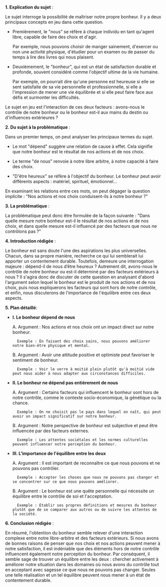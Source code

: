 **1. Explication du sujet** :

Le sujet interroge la possibilité de maîtriser notre propre bonheur. Il y a deux principaux concepts en jeu dans cette question.

- Premièrement, le "nous" se réfère à chaque individu en tant qu'agent libre, capable de faire des choix et d'agir.

    Par exemple, nous pouvons choisir de manger sainement, d'exercer ou non une activité physique, d'étudier pour un examen ou de passer du temps à lire des livres qui nous plaisent.

- Deuxièmement, le "bonheur", qui est un état de satisfaction durable et profonde, souvent considéré comme l'objectif ultime de la vie humaine.
        
    Par exemple, on pourrait dire qu'une personne est heureuse si elle se sent satisfaite de sa vie personnelle et professionnelle, si elle a l'impression de mener une vie équilibrée et si elle peut faire face aux défis et surmonter les difficultés.

Le sujet en jeu est l'interaction de ces deux facteurs : avons-nous le contrôle de notre bonheur ou le bonheur est-il aux mains du destin ou d'influences extérieures ?

**2. Du sujet à la problématique** :

Dans un premier temps, on peut analyser les principaux termes du sujet.

- Le mot "dépend" suggère une relation de cause à effet. Cela signifie que notre bonheur est le résultat de nos actions et de nos choix.

- Le terme "de nous" renvoie à notre libre arbitre, à notre capacité à faire des choix.

- "D'être heureux" se réfère à l'objectif du bonheur. Le bonheur peut avoir différents aspects : matériel, spirituel, émotionnel...

En examinant les relations entre ces mots, on peut dégager la question implicite : "Nos actions et nos choix conduisent-ils à notre bonheur ?"

**3. La problématique** :

La problématique peut donc être formulée de la façon suivante : "Dans quelle mesure notre bonheur est-il le résultat de nos actions et de nos choix, et dans quelle mesure est-il influencé par des facteurs que nous ne contrôlons pas ?"

**4. Introduction rédigée** : 

Le bonheur est sans doute l'une des aspirations les plus universelles. Chacun, dans sa propre manière, recherche ce qui lui semblerait lui apporter un contentement durable. Toutefois, demeure une interrogation majeure : dépend-il de nous d’être heureux ? Autrement dit, avons-nous le contrôle de notre bonheur ou est-il déterminé par des facteurs extérieurs à nous ? Il s'agira donc de discuter de cette question en analysant d'abord l'argument selon lequel le bonheur est le produit de nos actions et de nos choix, puis nous expliquerons les facteurs qui sont hors de notre contrôle, et enfin, nous discuterons de l'importance de l'équilibre entre ces deux aspects.

**5. Plan détaillé**:

* **I. Le bonheur dépend de nous**

    A. Argument : Nos actions et nos choix ont un impact direct sur notre bonheur.

        Exemple : En faisant des choix sains, nous pouvons améliorer notre bien-être physique et mental.

    B. Argument : Avoir une attitude positive et optimiste peut favoriser le sentiment de bonheur.

        Exemple : Voir le verre à moitié plein plutôt qu'à moitié vide peut nous aider à nous adapter aux circonstances difficiles.

* **II. Le bonheur ne dépend pas entièrement de nous**

    A. Argument : Certains facteurs qui influencent le bonheur sont hors de notre contrôle, comme le contexte socio-économique, la génétique ou la chance.

        Exemple : On ne choisit pas le pays dans lequel on naît, qui peut avoir un impact significatif sur notre bonheur.

    B. Argument : Notre perspective de bonheur est subjective et peut être influencée par des facteurs externes.

        Exemple : Les attentes sociétales et les normes culturelles peuvent influencer notre perception du bonheur.

* **III. L'importance de l'équilibre entre les deux**

    A. Argument : Il est important de reconnaître ce que nous pouvons et ne pouvons pas contrôler.

        Exemple : Accepter les choses que nous ne pouvons pas changer et se concentrer sur ce que nous pouvons améliorer.

    B. Argument : Le bonheur est une quête personnelle qui nécessite un équilibre entre le contrôle de soi et l'acceptation.

        Exemple : Établir ses propres définitions et mesures du bonheur plutôt que de se comparer aux autres ou de suivre les attentes de la société.

**6. Conclusion rédigée** :

En résumé, l'obtention du bonheur semble relever d'une interaction complexe entre notre libre-arbitre et des facteurs extérieurs. Si nous avons de bonnes raisons de penser que nos choix et nos actions peuvent mener à notre satisfaction, il est indéniable que des éléments hors de notre contrôle influencent également notre perception du bonheur. Par conséquent, il semble sage de trouver un équilibre entre les deux : chercher activement à améliorer notre situation dans les domaines où nous avons du contrôle tout en acceptant avec sagesse ce que nous ne pouvons pas changer. Seules une telle réalisation et un tel équilibre peuvent nous mener à un état de contentement durable.
